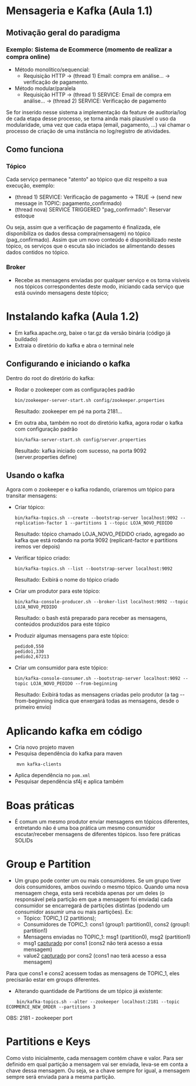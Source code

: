 # Mensageria e Kafka (Aula 1.1)
## Motivação geral do paradigma
### Exemplo: Sistema de Ecommerce (momento de realizar a compra online)
- Método monolítico/sequencial:
    - Requisição HTTP
    -> (thread 1) Email: compra em análise... -> verificação de pagamento.
- Método modular/paralela
    - Requisição HTTP
    -> (thread 1) SERVICE: Email de compra em análise...
    -> (thread 2) SERVICE: Verificação de pagamento

Se for inserido nesse sistema a implementação da feature de auditoria/log de cada etapa desse processo, se torna
ainda mais plausível o uso da modularidade, uma vez que cada etapa (email, pagamento, ...) vai chamar o processo
de criação de uma instância no log/registro de atividades.

## Como funciona
### Tópico
Cada serviço permanece "atento" ao tópico que diz respeito a sua execução, exemplo:
- (thread 1) SERVICE: Verificação de pagamento -> TRUE -> (send new message in TOPIC: pagamento_confirmado)
- (thread nova) SERVICE TRIGGERED "pag_confirmado": Reservar estoque

Ou seja, assim que a verificação de pagamento é finalizada, ele disponibiliza os dados dessa compra(mensagem) no tópico (pag_confirmado). Assim que um novo conteúdo é disponibilizado neste tópico, os serviços que o escuta são iniciados
se alimentando desses dados contidos no tópico.

### Broker
- Recebe as mensagens enviadas por qualquer serviço e os torna visíveis nos tópicos correspondentes
deste modo, iniciando cada serviço que está ouvindo mensagens deste tópico;

# Instalando kafka (Aula 1.2)
- Em kafka.apache.org, baixe o tar.gz da versão binária (código já buildado)
- Extraia o diretório do kafka e abra o terminal nele

## Configurando e iniciando o kafka
Dentro do root do diretório do kafka:
- Rodar o zookeeper com as configurações padrão 
    
    ```
    bin/zookeeper-server-start.sh config/zookeeper.properties
    ```
    Resultado: zookeeper em pé na porta 2181...

- Em outra aba, também no root do diretório kafka, agora rodar o kafka com configuração padrão
    
    ```
    bin/kafka-server-start.sh config/server.properties
    ```
    Resultado: kafka iniciado com sucesso, na porta 9092 (server.properties define)

## Usando o kafka
Agora com o zookeeper e o kafka rodando, criaremos um tópico para transitar mensagens:
- Criar tópico: 
    
    ```
    bin/kafka-topics.sh --create --bootstrap-server localhost:9092 --replication-factor 1 --partitions 1 --topic LOJA_NOVO_PEDIDO
    ```
    Resultado: tópico chamado LOJA_NOVO_PEDIDO criado, agregado ao kafka que está rodando na porta 9092 (replicant-factor e partitions iremos ver depois)

- Verificar tópico criado:
    
    ```
    bin/kafka-topics.sh --list --bootstrap-server localhost:9092
    ```
    Resultado: Exibirá o nome do tópico criado

- Criar um produtor para este tópico:
    
    ```
    bin/kafka-console-producer.sh --broker-list localhost:9092 --topic LOJA_NOVO_PEDIDO
    ```
    Resultado: o bash está preparado para receber as mensagens, conteúdos produzidos para este tópico

- Produzir algumas mensagens para este tópico:
    ```
    pedido0,550
    pedido1,330
    pedido2,67213
    ```

- Criar um consumidor para este tópico:
    ```
    bin/kafka-console-consumer.sh --bootstrap-server localhost:9092 --topic LOJA_NOVO_PEDIDO --from-beginning
    ```
    Resultado: Exibirá todas as mensagens criadas pelo produtor (a tag --from-beginning indica que enxergará todas as mensagens, desde o primeiro envio)

# Aplicando kafka em código

- Cria novo projeto maven
- Pesquisa dependência do kafka para maven 
```
    mvn kafka-clients
```
- Aplica dependência no ```pom.xml```
- Pesquisar dependência sf4j e aplica também

# Boas práticas
- É comum um mesmo produtor enviar mensagens em tópicos diferentes, entretando não é uma boa prática um mesmo consumidor escutar/receber mensagens de diferentes tópicos. Isso fere práticas SOLIDs

# Group e Partition
- Um grupo pode conter um ou mais consumidores. Se um grupo tiver dois consumidores, ambos ouvindo o mesmo tópico. Quando uma nova mensagem chega, esta será recebida apenas por um deles (o responsável pela partição em que a mensagem foi enviada) cada consumidor se encarregará de partições distintas (podendo um consumidor assumir uma ou mais partições).
Ex:
    - Tópico: TOPIC_1 (2 partitions);
    - Consumidores de TOPIC_1: cons1 (group1: partition0), cons2 (group1: partition1)
    - Mensagens enviadas no TOPIC_1: msg1 (partition0), msg2 (partition1)
    - msg1 <ins>capturado</ins> por cons1 (cons2 não terá acesso a essa mensagem)
    - value2 <ins>capturado</ins> por cons2 (cons1 nao terá acesso a essa mensagem)

Para que cons1 e cons2 acessem todas as mensagens de TOPIC_1, eles precisarão estar em groups diferentes.

- Alterando quantidade de Partitions de um tópico já existente:
```
    bin/kafka-topics.sh --alter --zookeeper localhost:2181 --topic ECOMMERCE_NEW_ORDER --partitions 3
```
OBS: 2181 - zookeeper port

# Partitions e Keys
Como visto inicialmente, cada mensagem contém chave e valor. Para ser definido em qual partição a mensagem vai ser enviada, leva-se em conta a chave dessa mensagem. Ou seja, se a chave sempre for igual, a mensagem sempre será enviada para a mesma partição.
